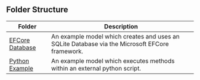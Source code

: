 ## Folder Structure
| Folder | Description |
| - | - |
| [EFCore Database](efcore_database)|An example model which creates and uses an SQLite Database via the Microsoft EFCore framework.|
| [Python Example](python_example)|An example model which executes methods within an external python script.|